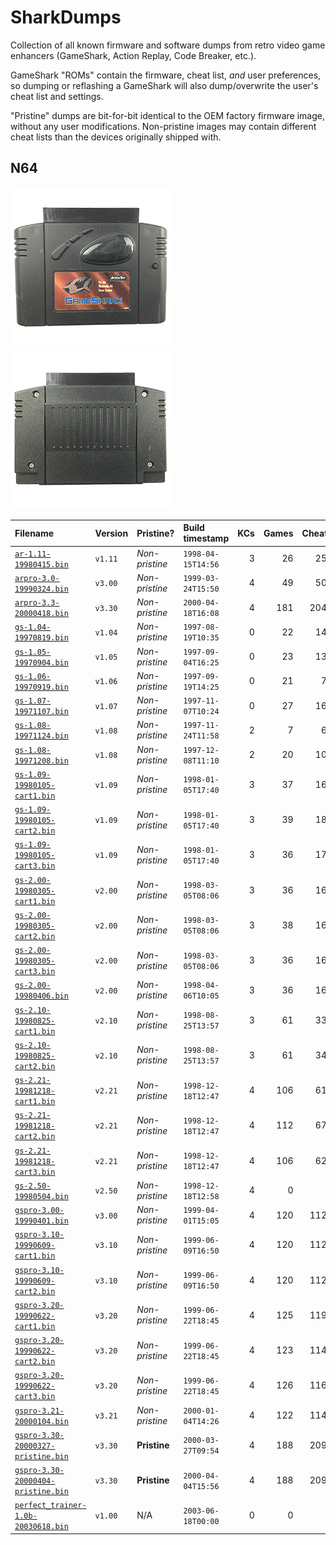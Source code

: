 # SharkDumps

Collection of all known firmware and software dumps from retro video game enhancers (GameShark, Action Replay, Code Breaker, etc.).

GameShark "ROMs" contain the firmware, cheat list, _and_ user preferences, so dumping or reflashing a GameShark will also dump/overwrite the user's cheat list and settings.

"Pristine" dumps are bit-for-bit identical to the OEM factory firmware image, without any user modifications.
Non-pristine images may contain different cheat lists than the devices originally shipped with.

## N64

![GameShark v2.x front photo](/assets/photos/gs2x-front-512.png) ![GameShark v2.x rear photo](/assets/photos/gs2x-rear-512.png)

| Filename                                | Version | Pristine?      | Build timestamp    | KCs | Games | Cheats |
|:--------------------------------------- |:------- |:-------------- |:------------------ | ---:| -----:| ------:|
| [`ar-1.11-19980415.bin`][]              | `v1.11` | _Non-pristine_ | `1998-04-15T14:56` | 3   |    26 |    258 |
| [`arpro-3.0-19990324.bin`][]            | `v3.00` | _Non-pristine_ | `1999-03-24T15:50` | 4   |    49 |    506 |
| [`arpro-3.3-20000418.bin`][]            | `v3.30` | _Non-pristine_ | `2000-04-18T16:08` | 4   |   181 |   2043 |
| [`gs-1.04-19970819.bin`][]              | `v1.04` | _Non-pristine_ | `1997-08-19T10:35` | 0   |    22 |    142 |
| [`gs-1.05-19970904.bin`][]              | `v1.05` | _Non-pristine_ | `1997-09-04T16:25` | 0   |    23 |    133 |
| [`gs-1.06-19970919.bin`][]              | `v1.06` | _Non-pristine_ | `1997-09-19T14:25` | 0   |    21 |     76 |
| [`gs-1.07-19971107.bin`][]              | `v1.07` | _Non-pristine_ | `1997-11-07T10:24` | 0   |    27 |    169 |
| [`gs-1.08-19971124.bin`][]              | `v1.08` | _Non-pristine_ | `1997-11-24T11:58` | 2   |     7 |     69 |
| [`gs-1.08-19971208.bin`][]              | `v1.08` | _Non-pristine_ | `1997-12-08T11:10` | 2   |    20 |    109 |
| [`gs-1.09-19980105-cart1.bin`][]        | `v1.09` | _Non-pristine_ | `1998-01-05T17:40` | 3   |    37 |    166 |
| [`gs-1.09-19980105-cart2.bin`][]        | `v1.09` | _Non-pristine_ | `1998-01-05T17:40` | 3   |    39 |    189 |
| [`gs-1.09-19980105-cart3.bin`][]        | `v1.09` | _Non-pristine_ | `1998-01-05T17:40` | 3   |    36 |    171 |
| [`gs-2.00-19980305-cart1.bin`][]        | `v2.00` | _Non-pristine_ | `1998-03-05T08:06` | 3   |    36 |    165 |
| [`gs-2.00-19980305-cart2.bin`][]        | `v2.00` | _Non-pristine_ | `1998-03-05T08:06` | 3   |    38 |    165 |
| [`gs-2.00-19980305-cart3.bin`][]        | `v2.00` | _Non-pristine_ | `1998-03-05T08:06` | 3   |    36 |    168 |
| [`gs-2.00-19980406.bin`][]              | `v2.00` | _Non-pristine_ | `1998-04-06T10:05` | 3   |    36 |    165 |
| [`gs-2.10-19980825-cart1.bin`][]        | `v2.10` | _Non-pristine_ | `1998-08-25T13:57` | 3   |    61 |    338 |
| [`gs-2.10-19980825-cart2.bin`][]        | `v2.10` | _Non-pristine_ | `1998-08-25T13:57` | 3   |    61 |    348 |
| [`gs-2.21-19981218-cart1.bin`][]        | `v2.21` | _Non-pristine_ | `1998-12-18T12:47` | 4   |   106 |    618 |
| [`gs-2.21-19981218-cart2.bin`][]        | `v2.21` | _Non-pristine_ | `1998-12-18T12:47` | 4   |   112 |    675 |
| [`gs-2.21-19981218-cart3.bin`][]        | `v2.21` | _Non-pristine_ | `1998-12-18T12:47` | 4   |   106 |    621 |
| [`gs-2.50-19980504.bin`][]              | `v2.50` | _Non-pristine_ | `1998-12-18T12:58` | 4   |     0 |      0 |
| [`gspro-3.00-19990401.bin`][]           | `v3.00` | _Non-pristine_ | `1999-04-01T15:05` | 4   |   120 |   1125 |
| [`gspro-3.10-19990609-cart1.bin`][]     | `v3.10` | _Non-pristine_ | `1999-06-09T16:50` | 4   |   120 |   1124 |
| [`gspro-3.10-19990609-cart2.bin`][]     | `v3.10` | _Non-pristine_ | `1999-06-09T16:50` | 4   |   120 |   1124 |
| [`gspro-3.20-19990622-cart1.bin`][]     | `v3.20` | _Non-pristine_ | `1999-06-22T18:45` | 4   |   125 |   1192 |
| [`gspro-3.20-19990622-cart2.bin`][]     | `v3.20` | _Non-pristine_ | `1999-06-22T18:45` | 4   |   123 |   1146 |
| [`gspro-3.20-19990622-cart3.bin`][]     | `v3.20` | _Non-pristine_ | `1999-06-22T18:45` | 4   |   126 |   1163 |
| [`gspro-3.21-20000104.bin`][]           | `v3.21` | _Non-pristine_ | `2000-01-04T14:26` | 4   |   122 |   1143 |
| [`gspro-3.30-20000327-pristine.bin`][]  | `v3.30` | **Pristine**   | `2000-03-27T09:54` | 4   |   188 |   2093 |
| [`gspro-3.30-20000404-pristine.bin`][]  | `v3.30` | **Pristine**   | `2000-04-04T15:56` | 4   |   188 |   2093 |
| [`perfect_trainer-1.0b-20030618.bin`][] | `v1.00` | N/A            | `2003-06-18T00:00` | 0   |     0 |      0 |

[`ar-1.11-19980415.bin`]:              /n64/ar-1.11-19980415.bin
[`arpro-3.0-19990324.bin`]:            /n64/arpro-3.0-19990324.bin
[`arpro-3.3-20000418.bin`]:            /n64/arpro-3.3-20000418.bin
[`gs-1.04-19970819.bin`]:              /n64/gs-1.04-19970819.bin
[`gs-1.05-19970904.bin`]:              /n64/gs-1.05-19970904.bin
[`gs-1.06-19970919.bin`]:              /n64/gs-1.06-19970919.bin
[`gs-1.07-19971107.bin`]:              /n64/gs-1.07-19971107.bin
[`gs-1.08-19971124.bin`]:              /n64/gs-1.08-19971124.bin
[`gs-1.08-19971208.bin`]:              /n64/gs-1.08-19971208.bin
[`gs-1.09-19980105-cart1.bin`]:        /n64/gs-1.09-19980105-cart1.bin
[`gs-1.09-19980105-cart2.bin`]:        /n64/gs-1.09-19980105-cart2.bin
[`gs-1.09-19980105-cart3.bin`]:        /n64/gs-1.09-19980105-cart3.bin
[`gs-2.00-19980305-cart1.bin`]:        /n64/gs-2.00-19980305-cart1.bin
[`gs-2.00-19980305-cart2.bin`]:        /n64/gs-2.00-19980305-cart2.bin
[`gs-2.00-19980305-cart3.bin`]:        /n64/gs-2.00-19980305-cart3.bin
[`gs-2.00-19980406.bin`]:              /n64/gs-2.00-19980406.bin
[`gs-2.10-19980825-cart1.bin`]:        /n64/gs-2.10-19980825-cart1.bin
[`gs-2.10-19980825-cart2.bin`]:        /n64/gs-2.10-19980825-cart2.bin
[`gs-2.21-19981218-cart1.bin`]:        /n64/gs-2.21-19981218-cart1.bin
[`gs-2.21-19981218-cart2.bin`]:        /n64/gs-2.21-19981218-cart2.bin
[`gs-2.21-19981218-cart3.bin`]:        /n64/gs-2.21-19981218-cart3.bin
[`gs-2.50-19980504.bin`]:              /n64/gs-2.50-19980504.bin
[`gspro-3.00-19990401.bin`]:           /n64/gspro-3.00-19990401.bin
[`gspro-3.10-19990609-cart1.bin`]:     /n64/gspro-3.10-19990609-cart1.bin
[`gspro-3.10-19990609-cart2.bin`]:     /n64/gspro-3.10-19990609-cart2.bin
[`gspro-3.20-19990622-cart1.bin`]:     /n64/gspro-3.20-19990622-cart1.bin
[`gspro-3.20-19990622-cart2.bin`]:     /n64/gspro-3.20-19990622-cart2.bin
[`gspro-3.20-19990622-cart3.bin`]:     /n64/gspro-3.20-19990622-cart3.bin
[`gspro-3.21-20000104.bin`]:           /n64/gspro-3.21-20000104.bin
[`gspro-3.30-20000327-pristine.bin`]:  /n64/gspro-3.30-20000327-pristine.bin
[`gspro-3.30-20000404-pristine.bin`]:  /n64/gspro-3.30-20000404-pristine.bin
[`perfect_trainer-1.0b-20030618.bin`]: /n64/perfect_trainer-1.0b-20030618.bin
